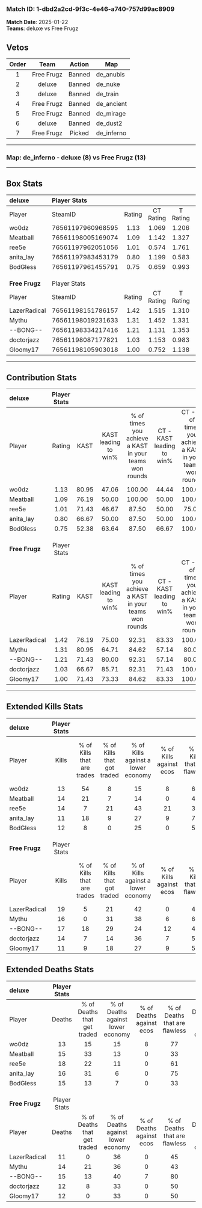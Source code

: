 ### Match ID: 1-dbd2a2cd-9f3c-4e46-a740-757d99ac8909  
**Match Date**: 2025-01-22  
**Teams**: deluxe vs Free Frugz  

## Vetos  

| Order | Team | Action | Map |
| :---: | :--: | :----: | --- |
| 1 | Free Frugz | Banned | de_anubis |
| 2 | deluxe | Banned | de_nuke |
| 3 | deluxe | Banned | de_train |
| 4 | Free Frugz | Banned | de_ancient |
| 5 | Free Frugz | Banned | de_mirage |
| 6 | deluxe | Banned | de_dust2 |
| 7 | Free Frugz | Picked | de_inferno |

---  

### **Map**: de_inferno - deluxe (8) vs Free Frugz (13)  
---  

## Box Stats  

| **deluxe**     | Player Stats      |        |           |          |       |      |       |         |        |      |     |
| :- | :- | :-: | :-: | :-: | :-: | :-: | :-: | :-: | :-: | :-: | :-: |
| Player         | SteamID           | Rating | CT Rating | T Rating | KAST  | ADR  | Kills | Assists | Deaths | K/D  | HS% |
| wo0dz          | 76561197960968595 |  1.13  |   1.069   |  1.206   | 80.95 | 76.9 |  13   |    5    |   13   | 1.00 | 61  |
| Meatball       | 76561198005169074 |  1.09  |   1.142   |  1.327   | 76.19 | 77.5 |  14   |    7    |   15   | 0.93 | 42  |
| ree5e          | 76561197962051056 |  1.01  |   0.574   |  1.761   | 71.43 | 84.7 |  14   |    7    |   18   | 0.78 | 28  |
| anita_lay      | 76561197983453179 |  0.80  |   1.199   |  0.583   | 66.67 | 59.6 |  11   |    4    |   16   | 0.69 | 18  |
| BodGless       | 76561197961455791 |  0.75  |   0.659   |  0.993   | 52.38 | 59.1 |  12   |    1    |   15   | 0.80 | 41  |
|                |                   |        |           |          |       |      |       |         |        |      |     |
|                |                   |        |           |          |       |      |       |         |        |      |     |
|                |                   |        |           |          |       |      |       |         |        |      |     |
| **Free Frugz** | Player Stats      |        |           |          |       |      |       |         |        |      |     |
| Player         | SteamID           | Rating | CT Rating | T Rating | KAST  | ADR  | Kills | Assists | Deaths | K/D  | HS% |
| LazerRadical   | 76561198151786157 |  1.42  |   1.515   |  1.310   | 76.19 | 93.2 |  19   |    1    |   11   | 1.73 | 57  |
| Mythu          | 76561198019231633 |  1.31  |   1.452   |  1.331   | 80.95 | 97.5 |  16   |    8    |   14   | 1.14 | 68  |
| --BONG--       | 76561198334217416 |  1.21  |   1.131   |  1.353   | 71.43 | 84.7 |  17   |    7    |   15   | 1.13 | 41  |
| doctorjazz     | 76561198087177821 |  1.03  |   1.153   |  0.983   | 66.67 | 65.9 |  14   |    0    |   12   | 1.17 | 64  |
| Gloomy17       | 76561198105903018 |  1.00  |   0.752   |  1.138   | 71.43 | 71.5 |  11   |    8    |   12   | 0.92 | 45  |
---  

## Contribution Stats  

| **deluxe**     | Player Stats |       |                      |                                                        |                           |                                                             |                          |                                                            |
| :- | :-: | :-: | :-: | :-: | :-: | :-: | :-: | :-: |
| Player         |    Rating    | KAST  | KAST leading to win% | % of times you achieve a KAST in your teams won rounds | CT - KAST leading to win% | CT - % of times you achieve a KAST in your teams won rounds | T - KAST leading to win% | T - % of times you achieve a KAST in your teams won rounds |
| wo0dz          |     1.13     | 80.95 |        47.06         |                         100.00                         |           44.44           |                           100.00                            |          50.00           |                           100.00                           |
| Meatball       |     1.09     | 76.19 |        50.00         |                         100.00                         |           50.00           |                           100.00                            |          50.00           |                           100.00                           |
| ree5e          |     1.01     | 71.43 |        46.67         |                         87.50                          |           50.00           |                            75.00                            |          44.44           |                           100.00                           |
| anita_lay      |     0.80     | 66.67 |        50.00         |                         87.50                          |           50.00           |                           100.00                            |          50.00           |                           75.00                            |
| BodGless       |     0.75     | 52.38 |        63.64         |                         87.50                          |           66.67           |                           100.00                            |          60.00           |                           75.00                            |
|                |              |       |                      |                                                        |                           |                                                             |                          |                                                            |
|                |              |       |                      |                                                        |                           |                                                             |                          |                                                            |
|                |              |       |                      |                                                        |                           |                                                             |                          |                                                            |
| **Free Frugz** | Player Stats |       |                      |                                                        |                           |                                                             |                          |                                                            |
| Player         |    Rating    | KAST  | KAST leading to win% | % of times you achieve a KAST in your teams won rounds | CT - KAST leading to win% | CT - % of times you achieve a KAST in your teams won rounds | T - KAST leading to win% | T - % of times you achieve a KAST in your teams won rounds |
| LazerRadical   |     1.42     | 76.19 |        75.00         |                         92.31                          |           83.33           |                           100.00                            |          70.00           |                           87.50                            |
| Mythu          |     1.31     | 80.95 |        64.71         |                         84.62                          |           57.14           |                            80.00                            |          70.00           |                           87.50                            |
| --BONG--       |     1.21     | 71.43 |        80.00         |                         92.31                          |           57.14           |                            80.00                            |          100.00          |                           100.00                           |
| doctorjazz     |     1.03     | 66.67 |        85.71         |                         92.31                          |           71.43           |                           100.00                            |          100.00          |                           87.50                            |
| Gloomy17       |     1.00     | 71.43 |        73.33         |                         84.62                          |           83.33           |                           100.00                            |          66.67           |                           75.00                            |
---  

## Extended Kills Stats  

| **deluxe**     | Player Stats |                            |                            |                                    |                         |                              |                                 |                                       |                    |           |
| :- | :-: | :-: | :-: | :-: | :-: | :-: | :-: | :-: | :-: | :-: |
| Player         |    Kills     | % of Kills that are trades | % of Kills that got traded | % of Kills against a lower economy | % of Kills against ecos | % of Kills that are flawless | % of Kills that are close duels | % of Kills that are assisted by flash | Pistol Round Kills | AWP Kills |
| wo0dz          |      13      |             54             |             8              |                 15                 |            8            |              62              |                8                |                   0                   |         1          |     0     |
| Meatball       |      14      |             21             |             7              |                 14                 |            0            |              43              |                0                |                   0                   |         1          |     0     |
| ree5e          |      14      |             7              |             21             |                 43                 |           21            |              36              |                7                |                   0                   |         1          |     0     |
| anita_lay      |      11      |             18             |             9              |                 27                 |            9            |              73              |                0                |                   9                   |         0          |     0     |
| BodGless       |      12      |             8              |             0              |                 25                 |            0            |              50              |                8                |                   0                   |         0          |     0     |
|                |              |                            |                            |                                    |                         |                              |                                 |                                       |                    |           |
|                |              |                            |                            |                                    |                         |                              |                                 |                                       |                    |           |
|                |              |                            |                            |                                    |                         |                              |                                 |                                       |                    |           |
| **Free Frugz** | Player Stats |                            |                            |                                    |                         |                              |                                 |                                       |                    |           |
| Player         |    Kills     | % of Kills that are trades | % of Kills that got traded | % of Kills against a lower economy | % of Kills against ecos | % of Kills that are flawless | % of Kills that are close duels | % of Kills that are assisted by flash | Pistol Round Kills | AWP Kills |
| LazerRadical   |      19      |             5              |             21             |                 42                 |            0            |              42              |                5                |                   0                   |         2          |     0     |
| Mythu          |      16      |             0              |             31             |                 38                 |            6            |              63              |                0                |                   6                   |         2          |     0     |
| --BONG--       |      17      |             18             |             29             |                 24                 |           12            |              47              |                0                |                   0                   |         2          |     0     |
| doctorjazz     |      14      |             7              |             14             |                 36                 |            7            |              57              |                0                |                   7                   |         2          |     3     |
| Gloomy17       |      11      |             9              |             18             |                 27                 |            9            |              55              |               18                |                   9                   |         2          |     0     |
## Extended Deaths Stats  

| **deluxe**     | Player Stats |                             |                                   |                          |                               |                            |                           |               |
| :- | :-: | :-: | :-: | :-: | :-: | :-: | :-: | :-: |
| Player         |    Deaths    | % of Deaths that get traded | % of Deaths against lower economy | % of Deaths against ecos | % of Deaths that are flawless | % of Deaths that are close | % of Deaths while blinded | Deaths to AWP |
| wo0dz          |      13      |             15              |                15                 |            8             |              77               |             0              |             8             |       1       |
| Meatball       |      15      |             33              |                13                 |            0             |              33               |             0              |             0             |       0       |
| ree5e          |      18      |             22              |                11                 |            0             |              61               |             0              |             0             |       1       |
| anita_lay      |      16      |             31              |                 6                 |            0             |              75               |             13             |            13             |       0       |
| BodGless       |      15      |             13              |                 7                 |            0             |              33               |             7              |             0             |       1       |
|                |              |                             |                                   |                          |                               |                            |                           |               |
|                |              |                             |                                   |                          |                               |                            |                           |               |
|                |              |                             |                                   |                          |                               |                            |                           |               |
| **Free Frugz** | Player Stats |                             |                                   |                          |                               |                            |                           |               |
| Player         |    Deaths    | % of Deaths that get traded | % of Deaths against lower economy | % of Deaths against ecos | % of Deaths that are flawless | % of Deaths that are close | % of Deaths while blinded | Deaths to AWP |
| LazerRadical   |      11      |              0              |                36                 |            0             |              45               |             0              |             0             |       0       |
| Mythu          |      14      |             21              |                36                 |            0             |              43               |             7              |             0             |       0       |
| --BONG--       |      15      |             13              |                40                 |            7             |              80               |             0              |             0             |       0       |
| doctorjazz     |      12      |              8              |                33                 |            0             |              50               |             8              |             0             |       0       |
| Gloomy17       |      12      |              0              |                33                 |            0             |              50               |             8              |             8             |       0       |
